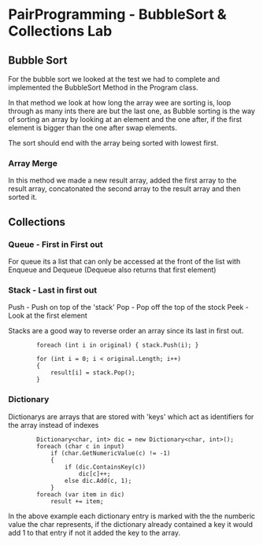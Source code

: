 # PairProgramming - BubbleSort & Collections Lab

## Bubble Sort

For the bubble sort we looked at the test we had to complete and implemented the BubbleSort Method in the Program class.

In that method we look at how long the array wee are sorting is, loop through as many ints there are but the last one, as Bubble sorting is the way of sorting an array by looking at an element and the one after, if the first element is bigger than the one after swap elements.

The sort should end with the array being sorted with lowest first.

### Array Merge

In this method we made a new result array, added the first array to the result array, concatonated the second array to the result array and then sorted it.

## Collections

### Queue - First in First out

For queue its a list that can only be accessed at the front of the list with Enqueue and Dequeue (Dequeue also returns that first element)

### Stack - Last in first out

Push - Push on top of the 'stack'
Pop - Pop off the top of the stock
Peek - Look at the first element

Stacks are a good way to reverse order an array since its last in first out.

            foreach (int i in original) { stack.Push(i); }

            for (int i = 0; i < original.Length; i++)
            {
                result[i] = stack.Pop();
            }

### Dictionary

Dictionarys are arrays that are stored with 'keys' which act as identifiers for the array instead of indexes 

            Dictionary<char, int> dic = new Dictionary<char, int>();
            foreach (char c in input)
                if (char.GetNumericValue(c) != -1)
                {
                    if (dic.ContainsKey(c))
                        dic[c]++;
                    else dic.Add(c, 1);
                }
            foreach (var item in dic)
                result += item;

In the above example each dictionary entry is marked with the the numberic value the char represents, if the dictionary already contained a key it would add 1 to that entry if not it added the key to the array.




